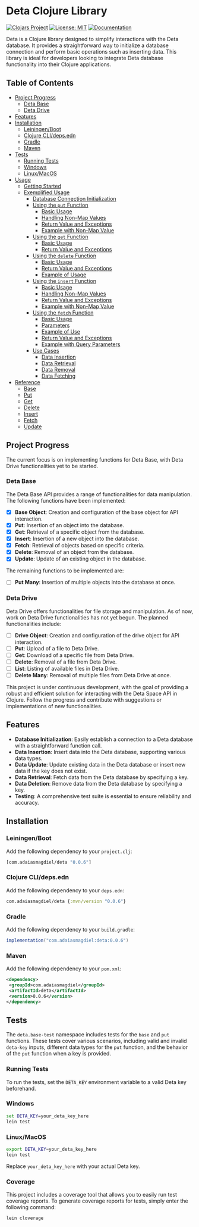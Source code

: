 # Deta Clojure Library

[![Clojars Project](https://img.shields.io/clojars/v/com.adaiasmagdiel/deta.svg)](https://clojars.org/com.adaiasmagdiel/deta)
[![License: MIT](https://img.shields.io/badge/License-MIT-yellow.svg)](https://opensource.org/licenses/MIT)
[![Documentation](https://img.shields.io/badge/MKDocs-Documentation-green.svg)](https://adaiasmagdiel.github.io/deta-clojure/)

Deta is a Clojure library designed to simplify interactions with the Deta database. It provides a straightforward way to initialize a database connection and perform basic operations such as inserting data. This library is ideal for developers looking to integrate Deta database functionality into their Clojure applications.

## Table of Contents

-  [Project Progress](#project-progress)
   -  [Deta Base](#deta-base)
   -  [Deta Drive](#deta-drive)
-  [Features](#features)
-  [Installation](#installation)
   -  [Leiningen/Boot](#leiningenboot)
   -  [Clojure CLI/deps.edn](#clojure-clidepsedn)
   -  [Gradle](#gradle)
   -  [Maven](#maven)
-  [Tests](#tests)
   -  [Running Tests](#running-tests)
   -  [Windows](#windows)
   -  [Linux/MacOS](#linuxmacos)
-  [Usage](./usage.md)
   -  [Getting Started](./usage.md#getting-started)
   -  [Exemplified Usage](./usage.md#exemplified-usage)
      -  [Database Connection Initialization](./usage.md#database-connection-initialization)
      -  [Using the `put` Function](./usage.md#using-the-put-function)
         -  [Basic Usage](./usage.md#basic-usage)
         -  [Handling Non-Map Values](./usage.md#handling-non-map-values)
         -  [Return Value and Exceptions](./usage.md#return-value-and-exceptions)
         -  [Example with Non-Map Value](./usage.md#example-with-non-map-value)
      -  [Using the `get` Function](./usage.md#using-the-get-function)
         -  [Basic Usage](./usage.md#basic-usage-1)
         -  [Return Value and Exceptions](./usage.md#return-value-and-exceptions-1)
      -  [Using the `delete` Function](./usage.md#using-the-delete-function)
         -  [Basic Usage](./usage.md#basic-usage-2)
         -  [Return Value and Exceptions](./usage.md#return-value-and-exceptions-2)
         -  [Example of Usage](./usage.md#example-of-usage)
      -  [Using the `insert` Function](./usage.md#using-the-insert-function)
         -  [Basic Usage](./usage.md#basic-usage-3)
         -  [Handling Non-Map Values](./usage.md#handling-non-map-values-1)
         -  [Return Value and Exceptions](./usage.md#return-value-and-exceptions-3)
         -  [Example with Non-Map Value](./usage.md#example-with-non-map-value-1)
      -  [Using the `fetch` Function](./usage.md#using-the-fetch-function)
         -  [Basic Usage](./usage.md#basic-usage-4)
         -  [Parameters](./usage.md#parameters)
         -  [Example of Use](./usage.md#example-of-use)
         -  [Return Value and Exceptions](./usage.md#return-value-and-exceptions-4)
         -  [Example with Query Parameters](./usage.md#example-with-query-parameters)
      -  [Use Cases](./usage.md#use-cases)
         -  [Data Insertion](./usage.md#data-insertion)
         -  [Data Retrieval](./usage.md#data-retrieval)
         -  [Data Removal](./usage.md#data-removal)
         -  [Data Fetching](./usage.md#data-fetching)
-  [Reference](./reference.md)
   -  [Base](./reference.md#base)
   -  [Put](./reference.md#put)
   -  [Get](./reference.md#get)
   -  [Delete](./reference.md#delete)
   -  [Insert](./reference.md#insert)
   -  [Fetch](./reference.md#fetch)
   -  [Update](./reference.md#update)

## Project Progress

The current focus is on implementing functions for Deta Base, with Deta Drive functionalities yet to be started.

### Deta Base

The Deta Base API provides a range of functionalities for data manipulation. The following functions have been implemented:

-  [x] **Base Object**: Creation and configuration of the base object for API interaction.
-  [x] **Put**: Insertion of an object into the database.
-  [x] **Get**: Retrieval of a specific object from the database.
-  [x] **Insert**: Insertion of a new object into the database.
-  [x] **Fetch**: Retrieval of objects based on specific criteria.
-  [x] **Delete**: Removal of an object from the database.
-  [x] **Update**: Update of an existing object in the database.

The remaining functions to be implemented are:

-  [ ] **Put Many**: Insertion of multiple objects into the database at once.

### Deta Drive

Deta Drive offers functionalities for file storage and manipulation. As of now, work on Deta Drive functionalities has not yet begun. The planned functionalities include:

-  [ ] **Drive Object**: Creation and configuration of the drive object for API interaction.
-  [ ] **Put**: Upload of a file to Deta Drive.
-  [ ] **Get**: Download of a specific file from Deta Drive.
-  [ ] **Delete**: Removal of a file from Deta Drive.
-  [ ] **List**: Listing of available files in Deta Drive.
-  [ ] **Delete Many**: Removal of multiple files from Deta Drive at once.

This project is under continuous development, with the goal of providing a robust and efficient solution for interacting with the Deta Space API in Clojure. Follow the progress and contribute with suggestions or implementations of new functionalities.

## Features

-  **Database Initialization**: Easily establish a connection to a Deta database with a straightforward function call.
-  **Data Insertion**: Insert data into the Deta database, supporting various data types.
-  **Data Update**: Update existing data in the Deta database or insert new data if the key does not exist.
-  **Data Retrieval**: Fetch data from the Deta database by specifying a key.
-  **Data Deletion**: Remove data from the Deta database by specifying a key.
-  **Testing**: A comprehensive test suite is essential to ensure reliability and accuracy.

<a name="installation"></a>

## Installation

<a name="leiningenboot"></a>

### Leiningen/Boot

Add the following dependency to your `project.clj`:

```clojure
[com.adaiasmagdiel/deta "0.0.6"]
```

<a name="clojure-clidepsedn"></a>

### Clojure CLI/deps.edn

Add the following dependency to your `deps.edn`:

```clojure
com.adaiasmagdiel/deta {:mvn/version "0.0.6"}
```

<a name="gradle"></a>

### Gradle

Add the following dependency to your `build.gradle`:

```gradle
implementation("com.adaiasmagdiel:deta:0.0.6")
```

<a name="maven"></a>

### Maven

Add the following dependency to your `pom.xml`:

```xml
<dependency>
 <groupId>com.adaiasmagdiel</groupId>
 <artifactId>deta</artifactId>
 <version>0.0.6</version>
</dependency>
```

<a name="tests"></a>

## Tests

The `deta.base-test` namespace includes tests for the `base` and `put` functions. These tests cover various scenarios, including valid and invalid `deta-key` inputs, different data types for the `put` function, and the behavior of the `put` function when a key is provided.

<a name="running-tests"></a>

### Running Tests

To run the tests, set the `DETA_KEY` environment variable to a valid Deta key beforehand.

<a name="windows"></a>

### Windows

```cmd
set DETA_KEY=your_deta_key_here
lein test
```

<a name="linuxmacos"></a>

### Linux/MacOS

```bash
export DETA_KEY=your_deta_key_here
lein test
```

Replace `your_deta_key_here` with your actual Deta key.

### Coverage

This project includes a coverage tool that allows you to easily run test coverage reports. To generate coverage reports for tests, simply enter the following command:

```bash
lein cloverage
```
